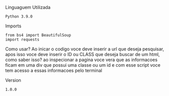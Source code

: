 Linguaguem Utilizada

    Python 3.9.0

Imports

    from bs4 import BeautifulSoup
    import requests

Como usar?
Ao inicar o codigo voce deve inserir a url que deseja pesquisar, apos isso voce deve inserir o ID ou CLASS que deseja buscar de um html, como saber isso? ao inspecionar a pagina voce vera que as informacoes ficam em uma div que possui uma classe ou um id e com esse script voce tem acesso a essas informacoes pelo terminal

Version

    1.0.0